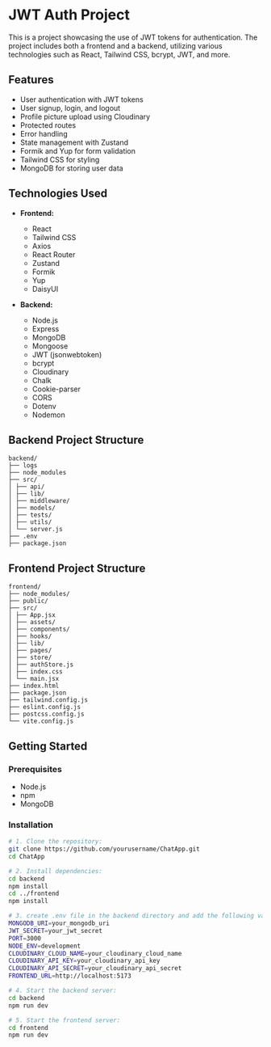 # JWT Auth Project

This is a project showcasing the use of JWT tokens for authentication. The project includes both a frontend and a backend, utilizing various technologies such as React, Tailwind CSS, bcrypt, JWT, and more.

## Features
- User authentication with JWT tokens
- User signup, login, and logout
- Profile picture upload using Cloudinary
- Protected routes
- Error handling
- State management with Zustand
- Formik and Yup for form validation
- Tailwind CSS for styling
- MongoDB for storing user data

## Technologies Used

- **Frontend:**
  - React
  - Tailwind CSS
  - Axios
  - React Router
  - Zustand
  - Formik
  - Yup
  - DaisyUI

- **Backend:**
  - Node.js
  - Express
  - MongoDB
  - Mongoose
  - JWT (jsonwebtoken)
  - bcrypt
  - Cloudinary
  - Chalk
  - Cookie-parser
  - CORS
  - Dotenv
  - Nodemon

## Backend Project Structure
```
backend/ 
├── logs 
├── node_modules 
├── src/
│ ├── api/  
│ ├── lib/ 
│ ├── middleware/ 
│ ├── models/ 
│ ├── tests/ 
│ ├── utils/ 
│ └── server.js
├── .env 
├── package.json 
```
## Frontend Project Structure
```
frontend/ 
├── node_modules/ 
├── public/ 
├── src/ 
│ ├── App.jsx 
│ ├── assets/ 
│ ├── components/  
│ ├── hooks/ 
│ ├── lib/ 
│ ├── pages/ 
│ ├── store/ 
│ ├── authStore.js 
│ ├── index.css 
│ └── main.jsx 
├── index.html 
├── package.json 
├── tailwind.config.js 
├── eslint.config.js 
├── postcss.config.js  
└── vite.config.js
```
## Getting Started

### Prerequisites

- Node.js
- npm
- MongoDB

### Installation

```sh
# 1. Clone the repository:
git clone https://github.com/yourusername/ChatApp.git
cd ChatApp

# 2. Install dependencies:
cd backend
npm install
cd ../frontend
npm install

# 3. create .env file in the backend directory and add the following variables:
MONGODB_URI=your_mongodb_uri
JWT_SECRET=your_jwt_secret
PORT=3000
NODE_ENV=development
CLOUDINARY_CLOUD_NAME=your_cloudinary_cloud_name
CLOUDINARY_API_KEY=your_cloudinary_api_key
CLOUDINARY_API_SECRET=your_cloudinary_api_secret
FRONTEND_URL=http://localhost:5173

# 4. Start the backend server:
cd backend
npm run dev

# 5. Start the frontend server:
cd frontend
npm run dev
```


